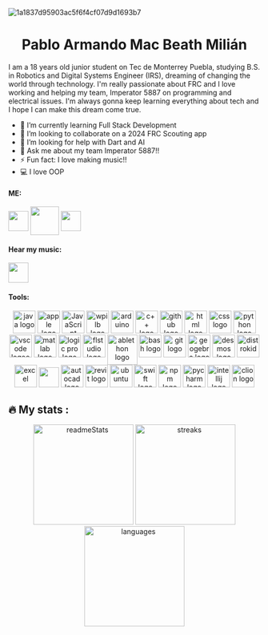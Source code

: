
![1a1837d95903ac5f6f4cf07d9d1693b7](https://github.com/armandomm09/armandomm09/assets/97997290/37f67631-0ff8-41c9-9d7b-8a01a9b9241f)

<div align="center">
  <h1>Pablo Armando Mac Beath Milián</h1>
</div>



I am a 18 years old junior student on Tec de Monterrey Puebla, studying B.S. in Robotics and Digital Systems Engineer (IRS), dreaming of changing the world through technology. I'm really passionate about FRC and I love working and helping my team, Imperator 5887 on programming and electrical issues. I'm always gonna keep learning everything about tech and I hope I can make this dream come true.  


- 🌱 I’m currently learning Full Stack Development
- 👫 I’m looking to collaborate on a 2024 FRC Scouting app
- 🤔 I’m looking for help with Dart and AI
- 💬 Ask me about my team Imperator 5887!!
- ⚡ Fun fact: I love making music!!
- 💻 I love OOP



<h4 align="left">ME:</h4>

<a href="https://www.instagram.com/armando_mm09/" target="blank"><img src="https://www.unipile.com/wp-content/uploads/2022/09/logo_instagram.png" height="40" width="auto" align="center"></a>
<a href="https://x.com/armando_mac09?s=21&t=A9pjBMx9PGJFV8YaaD6oQg" target="blank"><img align="center" src="https://assets.stickpng.com/images/580b57fcd9996e24bc43c53e.png" height="57" width="auto" align="center"></a>
<a href="https://discord.com/users/427683569465425931" target="blank"><img align="center" src="https://assets-global.website-files.com/6257adef93867e50d84d30e2/636e0a6a49cf127bf92de1e2_icon_clyde_blurple_RGB.png" height="40" width="auto"/></a>

<h4 align="left">Hear my music:</h4>

<a href="https://open.spotify.com/artist/0MeoRldwVegwqxGbW57v55?si=raoOByCbSo28vlMHtnWvXQ" target="blank"><img align="center" src="https://upload.wikimedia.org/wikipedia/commons/thumb/1/19/Spotify_logo_without_text.svg/2048px-Spotify_logo_without_text.svg.png" height="40" width="auto" /></a>


<h4 align="left">Tools:</h4>
<div align="center">
<img src="https://cdn.jsdelivr.net/gh/devicons/devicon/icons/java/java-original.svg" height="45" alt="java logo"  />
<img src="https://cdn.jsdelivr.net/gh/devicons/devicon/icons/apple/apple-original.svg" height="45" alt="apple logo"  />
<img src="https://cdn.jsdelivr.net/gh/devicons/devicon/icons/javascript/javascript-original.svg" height="45" alt="JavaScript logo"  />
<img src="https://images.squarespace-cdn.com/content/v1/5d4b06a67cd3580001ded283/1565198481601-L50L62A0MO6KS6XHSY3P/WPILibDev.png" height="45" alt="wpilb logo" />
<img src="https://cdn.jsdelivr.net/gh/devicons/devicon/icons/arduino/arduino-original.svg" height="45" alt="arduino"  />
<img src="https://cdn.jsdelivr.net/gh/devicons/devicon/icons/cplusplus/cplusplus-original.svg" height="45" alt="c++ logo"  />
<img src="https://cdn.jsdelivr.net/gh/devicons/devicon/icons/github/github-original.svg" height="45" alt="github logo"  />
<img src="https://cdn.jsdelivr.net/gh/devicons/devicon/icons/html5/html5-original.svg" height="45" alt="html logo"  />
<img src="https://upload.wikimedia.org/wikipedia/commons/thumb/6/62/CSS3_logo.svg/2048px-CSS3_logo.svg.png" height="45" alt="css logo" />
<img src="https://cdn.jsdelivr.net/gh/devicons/devicon/icons/python/python-original.svg" height="45" alt="python logo"  />
<img src="https://cdn.jsdelivr.net/gh/devicons/devicon/icons/vscode/vscode-original.svg" height="45" alt="vscode logoo"  />
<img src="https://upload.wikimedia.org/wikipedia/commons/thumb/2/21/Matlab_Logo.png/667px-Matlab_Logo.png" height="45" alt="matlab logo" />
<img src="https://upload.wikimedia.org/wikipedia/en/c/c7/Logic_Pro_icon.png" height="45" alt="logic pro logo" />
<img src="https://www.image-line.com/wp-content/themes/intracto/build/images/fl-fruit-logo.png" height="45" alt="flstudio logo" />
<img src="https://i.redd.it/3ru0ufljlc021.png" height="60" alt="ablethon logo" align="top"/>
<img src="https://cdn.jsdelivr.net/gh/devicons/devicon/icons/bash/bash-original.svg" height="45" alt="bash logo"  />
<img src="https://cdn.jsdelivr.net/gh/devicons/devicon/icons/git/git-original.svg" height="45" alt="git logo"  />
<img src="https://upload.wikimedia.org/wikipedia/commons/thumb/5/57/Geogebra.svg/1200px-Geogebra.svg.png" height="45" alt="geogebra logo" />
<img src="https://preview.redd.it/8pubh285syd61.png?width=4096&format=png&auto=webp&s=6881b6aab2ba56d4c7e45b15201e181489330362" height="45" alt="desmos logo" />
<img src="https://distrokid.com/images/distrokid_gremlin_small.png" height="45" alt="distrokid" />
<img src="https://upload.wikimedia.org/wikipedia/commons/thumb/3/34/Microsoft_Office_Excel_%282019%E2%80%93present%29.svg/2203px-Microsoft_Office_Excel_%282019%E2%80%93present%29.svg.png" height="45" alt="excel"/>
<img src="https://help.apple.com/assets/649B288FBEEB899ECF080839/649B289338E6B171A100ADC8/en_US/97f5f4dfe6df84d78caacff68ec63538.png" height="40" />
<img src="https://seeklogo.com/images/A/autocad-logo-C9817CB828-seeklogo.com.png"  height="45" alt="autocad logo" />
<img src="https://www.seiler-ds.com/wp-content/uploads/sites/11/2023/07/autodesk_revit-logo-1.png" height="45" alt="revit logo" />
<img src="https://www.xilinx.com/content/xilinx/en/products/design-tools/embedded-software/ubuntu/_jcr_content/root/parsysFullWidth/xilinxflexibleslab/xilinxflexibleslab-parsys/xilinxcolumns_149128/childParsys-2/xilinximage.img.png/1629757312962.png" height="45" width="auto" alt="ubuntu" />
<img src="https://cdn.freebiesupply.com/logos/large/2x/swift-15-logo-svg-vector.svg" height="45" width="auto" alt="swift logo" />
<img src="https://seeklogo.com/images/N/npm-logo-01B8642EDD-seeklogo.com.png" height="45" alt="npm logo"/>
<img src="https://upload.wikimedia.org/wikipedia/commons/thumb/1/1d/PyCharm_Icon.svg/1200px-PyCharm_Icon.svg.png" height="45" alt="pycharm logo" />
<img src="https://upload.wikimedia.org/wikipedia/commons/thumb/9/9c/IntelliJ_IDEA_Icon.svg/2048px-IntelliJ_IDEA_Icon.svg.png" height="45" alt="intellij logo" />
<img src="https://static-00.iconduck.com/assets.00/clion-icon-512x512-tvyolucv.png" height="45" alt="clion logo" />

</div>

## 🔥 My stats :

<div align="center">
  <img src="https://github-readme-stats.vercel.app/api?username=armandomm09&theme=chartreuse-dark&show_icons=true&hide_border=true&count_private=true" alt="readmeStats" height="200"/>
  <img src="https://github-readme-streak-stats.herokuapp.com/?user=armandomm09&theme=chartreuse-dark&hide_border=true" alt="streaks" height="200" />
  <img src="https://github-readme-stats.vercel.app/api/top-langs/?username=armandomm09&theme=chartreuse-dark&show_icons=true&hide_border=true&layout=compact" alt="languages" height="200" />
</div>


